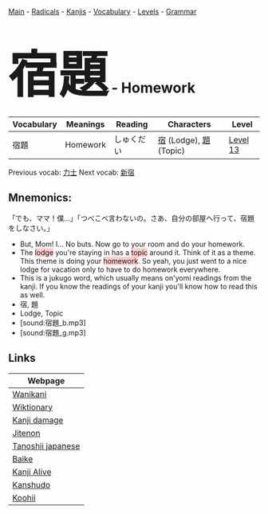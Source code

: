 <style> bigfont {font-size: 100px}</style>
[Main](../README.md) -
[Radicals](../radicals.md) -
[Kanjis](../kanjis.md) -
[Vocabulary](../vocabulary.md) -
[Levels](../levels.md) -
[Grammar](../grammar.md)
# <bigfont> 宿題</bigfont> - Homework 

| Vocabulary | Meanings | Reading | Characters | Level |
| --- | --- | --- | --- | --- |
| 宿題 | Homework | しゅくだい |  [宿](../kanjis/宿.md) (Lodge), [題](../kanjis/題.md) (Topic) | [Level 13](../levels/wk_level13.md) |

Previous vocab: [力士](力士.md) Next vocab: [新宿](新宿.md) 

## Mnemonics:
「でも、ママ！僕…」「つべこべ言わないの。さあ、自分の部屋へ行って、宿題をしなさい。」
* But, Mom! I... No buts. Now go to your room and do your homework.
* The <span style="background-color:#ffcccb"> lodge</span> you're staying in has a <span style="background-color:#ffcccb"> topic</span> around it. Think of it as a theme. This theme is doing your <span style="background-color:#ffcccb"> homework</span>. So yeah, you just went to a nice lodge for vacation only to have to do homework everywhere.
* This is a jukugo word, which usually means on'yomi readings from the kanji. If you know the readings of your kanji you'll know how to read this as well.
* 宿, 題
* Lodge, Topic
* [sound:宿題_b.mp3]
* [sound:宿題_g.mp3]


## Links 

| Webpage |
| --- |
| [Wanikani          ](https://www.wanikani.com/kanji/宿題) |
| [Wiktionary        ](https://en.wiktionary.org/wiki/宿題) |
| [Kanji damage      ](http://www.kanjidamage.com/kanji/search?utf8=✓&q=宿題) |
| [Jitenon           ](https://jitenon.com/kanji/宿題) |
| [Tanoshii japanese ](https://www.tanoshiijapanese.com/dictionary/kanji.cfm?k=宿題) |
| [Baike             ](https://baike.baidu.com/item/宿題) |
| [Kanji Alive       ](https://app.kanjialive.com/宿題) |
| [Kanshudo          ](https://www.kanshudo.com/searchmn?q=宿題) |
| [Koohii            ](https://kanji.koohii.com/study/kanji/宿題) |

